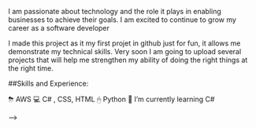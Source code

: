 I am passionate about technology and the role it plays in enabling businesses to achieve their goals. I am excited to continue to grow my career as a software developer

I made this project as it my first projet in github just for fun, it allows me demonstrate my technical skills. Very soon I am going to upload several projects that will help me strengthen my ability of doing the right things at the right time.


##Skills and Experience:

⛈ AWS
💻 C# , CSS, HTML
🖱 Python
🌱 I’m currently learning C#

-->
